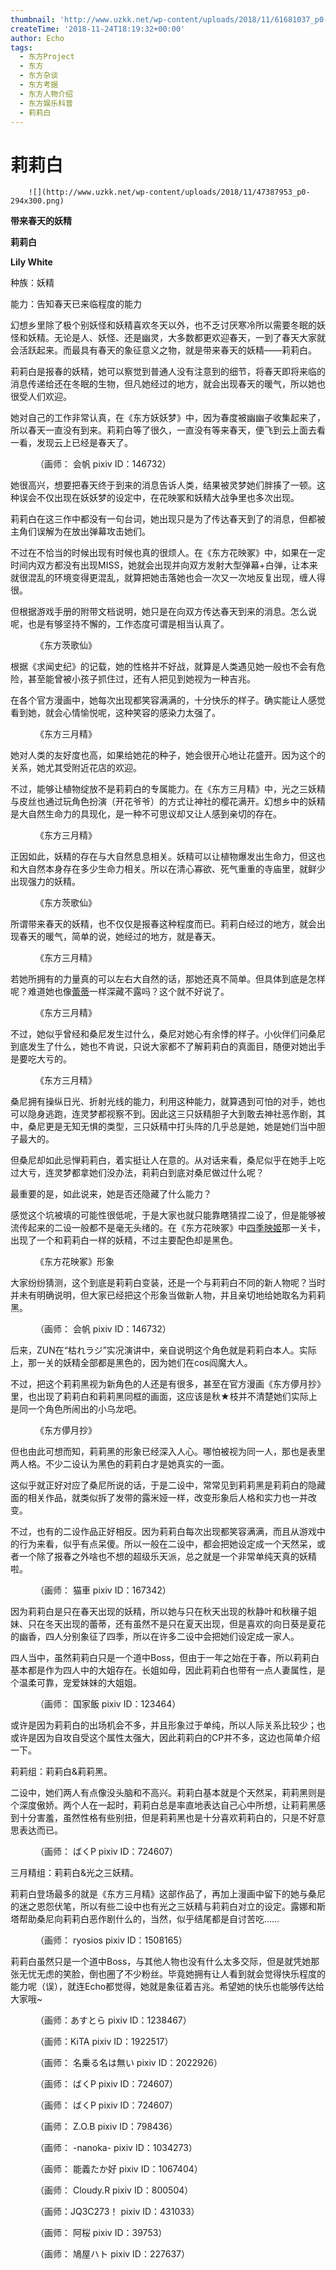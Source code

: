 ```yaml
---
thumbnail: 'http://www.uzkk.net/wp-content/uploads/2018/11/61681037_p0-825x510.jpg'
createTime: '2018-11-24T18:19:32+00:00'
author: Echo
tags:
  - 东方Project
  - 东方
  - 东方杂谈
  - 东方考据
  - 东方人物介绍
  - 东方娱乐科普
  - 莉莉白
---
```


# 莉莉白

		![](http://www.uzkk.net/wp-content/uploads/2018/11/47387953_p0-294x300.png)

**带来春天的妖精**

**莉莉白**

**Lily White**

种族：妖精

能力：告知春天已来临程度的能力

幻想乡里除了极个别妖怪和妖精喜欢冬天以外，也不乏讨厌寒冷所以需要冬眠的妖怪和妖精。无论是人、妖怪、还是幽灵，大多数都更欢迎春天，一到了春天大家就会活跃起来。而最具有春天的象征意义之物，就是带来春天的妖精——莉莉白。

莉莉白是报春的妖精，她可以察觉到普通人没有注意到的细节，将春天即将来临的消息传递给还在冬眠的生物，但凡她经过的地方，就会出现春天的暖气，所以她也很受人们欢迎。

她对自己的工作非常认真，在《东方妖妖梦》中，因为春度被幽幽子收集起来了，所以春天一直没有到来。莉莉白等了很久，一直没有等来春天，便飞到云上面去看一看，发现云上已经是春天了。

<figure>
  <img src="http://www.uzkk.net/wp-content/uploads/2018/11/66686322_p0-1024x438.png" alt=""/>
  <figcaption>（画师： 会帆 pixiv ID：146732）</figcaption>
</figure>

她很高兴，想要把春天终于到来的消息告诉人类，结果被灵梦她们胖揍了一顿。这种误会不仅出现在妖妖梦的设定中，在花映冢和妖精大战争里也多次出现。

莉莉白在这三作中都没有一句台词，她出现只是为了传达春天到了的消息，但都被主角们误解为在放出弹幕攻击她们。

不过在不恰当的时候出现有时候也真的很烦人。在《东方花映冢》中，如果在一定时间内双方都没有出现MISS，她就会出现并向双方发射大型弹幕+白弹，让本来就很混乱的环境变得更混乱，就算把她击落她也会一次又一次地反复出现，缠人得很。

但根据游戏手册的附带文档说明，她只是在向双方传达春天到来的消息。怎么说呢，也是有够坚持不懈的，工作态度可谓是相当认真了。

<figure>
  <img src="http://www.uzkk.net/wp-content/uploads/2018/11/1565948-1-1024x947.jpg" alt=""/>
  <figcaption>《东方茨歌仙》</figcaption>
</figure>

根据《求闻史纪》的记载，她的性格并不好战，就算是人类遇见她一般也不会有危险，甚至能曾被小孩子抓住过，还有人把见到她视为一种吉兆。

在各个官方漫画中，她每次出现都笑容满满的，十分快乐的样子。确实能让人感觉看到她，就会心情愉悦呢，这种笑容的感染力太强了。

<figure>
  <img src="http://www.uzkk.net/wp-content/uploads/2018/11/1312245fisw7f9w575f1w9-1024x772.jpg" alt=""/>
  <figcaption>《东方三月精》</figcaption>
</figure>

她对人类的友好度也高，如果给她花的种子，她会很开心地让花盛开。因为这个的关系，她尤其受附近花店的欢迎。

不过，能够让植物绽放不是莉莉白的专属能力。在《东方三月精》中，光之三妖精与皮丝也通过玩角色扮演（开花爷爷）的方式让神社的樱花满开。幻想乡中的妖精是大自然生命力的具现化，是一种不可思议却又让人感到亲切的存在。

<figure>
  <img src="http://www.uzkk.net/wp-content/uploads/2018/11/1565948-1-1024x647.png" alt=""/>
  <figcaption>《东方三月精》</figcaption>
</figure>

正因如此，妖精的存在与大自然息息相关。妖精可以让植物爆发出生命力，但这也和大自然本身存在多少生命力相关。所以在清心寡欲、死气重重的寺庙里，就鲜少出现强力的妖精。

<figure>
  <img src="http://www.uzkk.net/wp-content/uploads/2018/11/1565948-2-976x1024.jpg" alt=""/>
  <figcaption>《东方茨歌仙》</figcaption>
</figure>

所谓带来春天的妖精，也不仅仅是报春这种程度而已。莉莉白经过的地方，就会出现春天的暖气，简单的说，她经过的地方，就是春天。

<figure>
  <img src="http://www.uzkk.net/wp-content/uploads/2018/11/184897-3.jpg" alt=""/>
  <figcaption>《东方三月精》</figcaption>
</figure>

若她所拥有的力量真的可以左右大自然的话，那她还真不简单。但具体到底是怎样呢？难道她也像[蕾蒂](http://www.uzkk.net/?p=2952)一样深藏不露吗？这个就不好说了。

<figure>
  <img src="http://www.uzkk.net/wp-content/uploads/2018/11/184897-4.jpg" alt=""/>
  <figcaption>《东方三月精》</figcaption>
</figure>

不过，她似乎曾经和桑尼发生过什么，桑尼对她心有余悸的样子。小伙伴们问桑尼到底发生了什么，她也不肯说，只说大家都不了解莉莉白的真面目，随便对她出手是要吃大亏的。

<figure>
  <img src="http://www.uzkk.net/wp-content/uploads/2018/11/184897-1-710x1024.jpg" alt=""/>
  <figcaption>《东方三月精》</figcaption>
</figure>

桑尼拥有操纵日光、折射光线的能力，利用这种能力，就算遇到可怕的对手，她也可以隐身逃跑，连灵梦都视察不到。因此这三只妖精胆子大到敢去神社恶作剧，其中，桑尼更是无知无惧的类型，三只妖精中打头阵的几乎总是她，她是她们当中胆子最大的。

但桑尼却如此忌惮莉莉白，着实挺让人在意的。从对话来看，桑尼似乎在她手上吃过大亏，连灵梦都拿她们没办法，莉莉白到底对桑尼做过什么呢？

最重要的是，如此说来，她是否还隐藏了什么能力？

感觉这个坑被填的可能性很低呢，于是大家也就只能靠瞎猜捏二设了，但是能够被流传起来的二设一般都不是毫无头绪的。在《东方花映冢》中[四季映姬](http://www.uzkk.net/?p=1637)那一关卡，出现了一个和莉莉白一样的妖精，不过主要配色却是黑色。

<figure>
  <img src="http://www.uzkk.net/wp-content/uploads/2018/11/Th09LilyBlack.png" alt=""/>
  <figcaption>《东方花映冢》形象</figcaption>
</figure>

大家纷纷猜测，这个到底是莉莉白变装，还是一个与莉莉白不同的新人物呢？当时并未有明确说明，但大家已经把这个形象当做新人物，并且亲切地给她取名为莉莉黑。

<figure>
  <img src="http://www.uzkk.net/wp-content/uploads/2018/11/68489306_p0-1024x640.png" alt=""/>
  <figcaption>（画师： 会帆 pixiv ID：146732）</figcaption>
</figure>

后来，ZUN在“枯れラジ”实况演讲中，亲自说明这个角色就是莉莉白本人。实际上，那一关的妖精全部都是黑色的，因为她们在cos阎魔大人。

不过，把这个莉莉黑视为新角色的人还是有很多，甚至在官方漫画《东方儚月抄》里，也出现了莉莉白和莉莉黑同框的画面，这应该是秋★枝并不清楚她们实际上是同一个角色所闹出的小乌龙吧。

<figure>
  <img src="http://www.uzkk.net/wp-content/uploads/2018/11/184897-1.png" alt=""/>
  <figcaption>《东方儚月抄》</figcaption>
</figure>

但也由此可想而知，莉莉黑的形象已经深入人心。哪怕被视为同一人，那也是表里两人格。不少二设认为黑色的莉莉白才是她真实的一面。

这似乎就正好对应了桑尼所说的话，于是二设中，常常见到莉莉黑是莉莉白的隐藏面的相关作品，就类似拆了发带的露米娅一样，改变形象后人格和实力也一并改变。

不过，也有的二设作品正好相反。因为莉莉白每次出现都笑容满满，而且从游戏中的行为来看，似乎有点呆傻。所以一般在二设中，都会把她设定成一个天然呆，或者一个除了报春之外啥也不想的超级乐天派，总之就是一个非常单纯天真的妖精啦。

<figure>
  <img src="http://www.uzkk.net/wp-content/uploads/2018/11/8503910_p0.jpg" alt=""/>
  <figcaption>（画师： 猫車 pixiv ID：167342）</figcaption>
</figure>

因为莉莉白是只在春天出现的妖精，所以她与只在秋天出现的秋静叶和秋穰子姐妹、只在冬天出现的蕾蒂，还有虽然不是只在夏天出现，但是喜欢的向日葵是夏花的幽香，四人分别象征了四季，所以在许多二设中会把她们设定成一家人。

四人当中，虽然莉莉白只是一个道中Boss，但由于一年之始在于春，所以莉莉白基本都是作为四人中的大姐存在。长姐如母，因此莉莉白也带有一点人妻属性，是个温柔可靠，宠爱妹妹的大姐姐。

<figure>
  <img src="http://www.uzkk.net/wp-content/uploads/2018/11/27398631_p0-2-1024x768.jpg" alt=""/>
  <figcaption>（画师： 国家飯 pixiv ID：123464）</figcaption>
</figure>

或许是因为莉莉白的出场机会不多，并且形象过于单纯，所以人际关系比较少；也或许是因为自攻自受这个属性太强大，因此莉莉白的CP并不多，这边也简单介绍一下。

莉莉组：莉莉白&莉莉黑。

二设中，她们两人有点像没头脑和不高兴。莉莉白基本就是个天然呆，莉莉黑则是个深度傲娇。两个人在一起时，莉莉白总是率直地表达自己心中所想，让莉莉黑感到十分害羞，虽然性格有些别扭，但是莉莉黑也是十分喜欢莉莉白的，只是不好意思表达而已。

<figure>
  <img src="http://www.uzkk.net/wp-content/uploads/2018/11/68555836_p0.jpg" alt=""/>
  <figcaption>（画师： ばくP pixiv ID：724607）</figcaption>
</figure>

三月精组：莉莉白&光之三妖精。

莉莉白登场最多的就是《东方三月精》这部作品了，再加上漫画中留下的她与桑尼的迷之恩怨伏笔，所以有些二设中也有光之三妖精与莉莉白对立的设定。露娜和斯塔帮助桑尼向莉莉白恶作剧什么的，当然，似乎结尾都是自讨苦吃……

<figure>
  <img src="http://www.uzkk.net/wp-content/uploads/2018/11/60684927_p4-662x1024.png" alt=""/>
  <figcaption>（画师： ryosios pixiv ID：1508165）</figcaption>
</figure>

莉莉白虽然只是一个道中Boss，与其他人物也没有什么太多交际，但是就凭她那张无忧无虑的笑脸，倒也圈了不少粉丝。毕竟她拥有让人看到就会觉得快乐程度的能力呢（误），就连Echo都觉得，她就是象征着吉兆。希望她的快乐也能够传达给大家哦~

<figure>
  <img src="http://www.uzkk.net/wp-content/uploads/2018/11/62385815_p0-1024x768.jpg" alt=""/>
  <figcaption>（画师：あすとら pixiv ID：1238467）</figcaption>
</figure>

<figure>
  <img src="http://www.uzkk.net/wp-content/uploads/2018/11/65453607_p0-1024x576.jpg" alt=""/>
  <figcaption>（画师：KiTA pixiv ID：1922517）</figcaption>
</figure>

<figure>
  <img src="http://www.uzkk.net/wp-content/uploads/2018/11/56488470_p0-732x1024.jpg" alt=""/>
  <figcaption>（画师： 名乗る名は無い pixiv ID：2022926）</figcaption>
</figure>

<figure>
  <img src="http://www.uzkk.net/wp-content/uploads/2018/11/68203125_p0-1024x696.jpg" alt=""/>
  <figcaption>（画师： ばくP pixiv ID：724607）</figcaption>
</figure>

<figure>
  <img src="http://www.uzkk.net/wp-content/uploads/2018/11/58368105_p0-725x1024.png" alt=""/>
  <figcaption>（画师： ばくP pixiv ID：724607）</figcaption>
</figure>

<figure>
  <img src="http://www.uzkk.net/wp-content/uploads/2018/11/68918766_p0-1024x724.jpg" alt=""/>
  <figcaption>（画师： Z.O.B pixiv ID：798436）</figcaption>
</figure>

<figure>
  <img src="http://www.uzkk.net/wp-content/uploads/2018/11/36894856_p0-1024x477.jpg" alt=""/>
  <figcaption>（画师： -nanoka- pixiv ID：1034273）</figcaption>
</figure>

<figure>
  <img src="http://www.uzkk.net/wp-content/uploads/2018/11/35653997_p0.jpg" alt=""/>
  <figcaption>（画师： 能義たか好 pixiv ID：1067404）</figcaption>
</figure>

<figure>
  <img src="http://www.uzkk.net/wp-content/uploads/2018/11/33026830_p0-1024x731.jpg" alt=""/>
  <figcaption>（画师： Cloudy.R pixiv ID：800504）</figcaption>
</figure>

<figure>
  <img src="http://www.uzkk.net/wp-content/uploads/2018/11/32135873_p0-1024x605.jpg" alt=""/>
  <figcaption>（画师：JQ3C273！ pixiv ID：431033）</figcaption>
</figure>

<figure>
  <img src="http://www.uzkk.net/wp-content/uploads/2018/11/4020858_p0-1024x786.jpg" alt=""/>
  <figcaption>（画师： 阿桜 pixiv ID：39753）</figcaption>
</figure>

<figure>
  <img src="http://www.uzkk.net/wp-content/uploads/2018/11/18199121_p0-1024x768.jpg" alt=""/>
  <figcaption>（画师： 鳩屋ハト pixiv ID：227637）</figcaption>
</figure>
